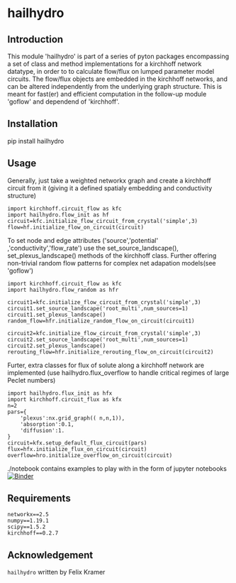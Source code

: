 # hailhydro
##  Introduction
This module 'hailhydro' is part of a series of pyton packages encompassing a set of class and method implementations for a kirchhoff network datatype, in order to to calculate flow/flux on lumped parameter model circuits. The flow/flux objects are embedded in the kirchhoff networks, and can be altered independently from the underlying graph structure. This is meant for fast(er) and efficient computation in the follow-up module 'goflow' and dependend of 'kirchhoff'.


##  Installation
pip install hailhydro

##  Usage

Generally, just take a weighted networkx graph and create a kirchhoff circuit from it (giving it a defined spatialy embedding and conductivity structure)
```
import kirchhoff.circuit_flow as kfc
import hailhydro.flow_init as hf
circuit=kfc.initialize_flow_circuit_from_crystal('simple',3)
flow=hf.initialize_flow_on_circuit(circuit)

```
To set node and edge attributes ('source','potential' ,'conductivity','flow_rate') use the set_source_landscape(), set_plexus_landscape() methods of the kirchhoff class. Further offering non-trivial random flow patterns for complex net adapation models(see 'goflow')
```
import kirchhoff.circuit_flow as kfc
import hailhydro.flow_random as hfr

circuit1=kfc.initialize_flow_circuit_from_crystal('simple',3)
circuit1.set_source_landscape('root_multi',num_sources=1)
circuit1.set_plexus_landscape()
random_flow=hfr.initialize_random_flow_on_circuit(circuit1)

circuit2=kfc.initialize_flow_circuit_from_crystal('simple',3)
circuit2.set_source_landscape('root_multi',num_sources=1)
circuit2.set_plexus_landscape()
rerouting_flow=hfr.initialize_rerouting_flow_on_circuit(circuit2)
```
Furter, extra classes for flux of solute along a kirchhoff network are implemented (use hailhydro.flux_overflow to handle critical regimes of large Peclet numbers) 
```
import hailhydro.flux_init as hfx
import kirchhoff.circuit_flux as kfx
n=2
pars={
    'plexus':nx.grid_graph(( n,n,1)),
    'absorption':0.1,
    'diffusion':1.
}
circuit=kfx.setup_default_flux_circuit(pars)
flux=hfx.initialize_flux_on_circuit(circuit)
overflow=hro.initialize_overflow_on_circuit(circuit)
```
./notebook contains examples to play with in the form of jupyter notebooks
[![Binder](https://mybinder.org/badge_logo.svg)](https://mybinder.org/v2/gh/felixk1990/kirchhoff-hydro/HEAD)
##  Requirements
``` 
networkx==2.5
numpy==1.19.1
scipy==1.5.2
kirchhoff==0.2.7
```
## Acknowledgement
```hailhydro``` written by Felix Kramer
